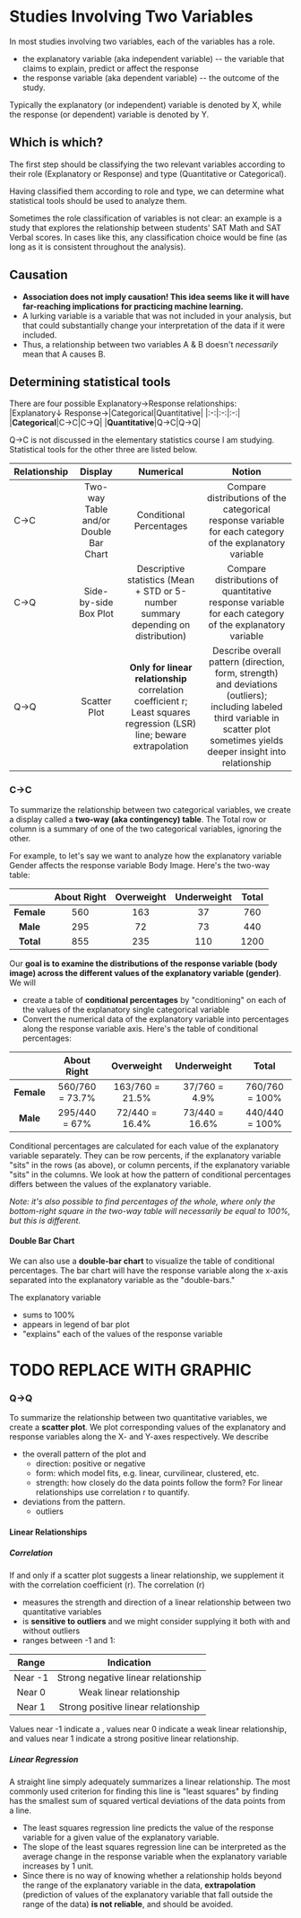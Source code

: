 # Studies Involving Two Variables
In most studies involving two variables, each of the variables has a role.
* the explanatory variable (aka independent variable) -- the variable that claims to explain, predict or affect the response
* the response variable (aka dependent variable) -- the outcome of the study.

Typically the explanatory (or independent) variable is denoted by X, while the response (or dependent) variable is denoted by Y.

## Which is which?
The first step should be classifying the two relevant variables according to their role (Explanatory or Response) and type (Quantitative or Categorical).  

Having classified them according to role and type, we can determine what statistical tools should be used to analyze them.

Sometimes the role classification of variables is not clear: an example is a study that explores the relationship between students' SAT Math and SAT Verbal scores. In cases like this, any classification choice would be fine (as long as it is consistent throughout the analysis).

## Causation

* **Association does not imply causation! This idea seems like it will have far-reaching implications for practicing machine learning.**
* A lurking variable is a variable that was not included in your analysis, but that could substantially change your interpretation of the data if it were included.  
* Thus, a relationship between two variables A & B doesn't _necessarily_ mean that A causes B.

## Determining statistical tools

There are four possible Explanatory→Response relationships:
|Explanatory↓ Response→|Categorical|Quantitative|
|:-:|:-:|:-:|
|**Categorical**|C→C|C→Q|
|**Quantitative**|Q→C|Q→Q|

Q→C is not discussed in the elementary statistics course I am studying. Statistical tools for the other three are listed below.

|Relationship|Display|Numerical|Notion|
|:-|:-:|:-:|:-:|
|C→C|Two-way Table and/or Double Bar Chart|Conditional Percentages| Compare distributions of the categorical response variable for each category of the explanatory variable|
|C→Q|Side-by-side Box Plot|Descriptive statistics (Mean + STD or 5-number summary depending on distribution) | Compare distributions of quantitative response variable for each category of the explanatory variable|
|Q→Q|Scatter Plot |**Only for linear relationship** correlation coefficient r; Least squares regression (LSR) line; beware extrapolation | Describe overall pattern (direction, form, strength) and deviations (outliers); including labeled third variable in scatter plot sometimes yields deeper insight into relationship |

### C→C
To summarize the relationship between two categorical variables, we create a display called a **two-way (aka contingency) table**.
The Total row or column is a summary of one of the two categorical variables, ignoring the other.

For example, to let's say we want to analyze how the explanatory variable Gender affects the response variable Body Image. Here's the two-way table:

||About Right|Overweight|Underweight|Total|
|:-:|:-:|:-:|:-:|:-:|
|**Female**|560|163|37|760|
|**Male**|295|72|73|440|
|**Total**|855|235|110|1200|

Our **goal is to examine the distributions of the response variable (body image) across the different values of the explanatory variable (gender)**. We will
* create a table of **conditional percentages** by "conditioning" on each of the values of the explanatory single categorical variable
* Convert the numerical data of the explanatory variable into percentages along the response variable axis.
Here's the table of conditional percentages:

||About Right|Overweight|Underweight|Total|
|:-:|:-:|:-:|:-:|:-:|
|**Female**|560/760 = 73.7%|163/760 = 21.5%|37/760 = 4.9%|760/760 = 100%|
|**Male**|295/440 = 67%|72/440 = 16.4%|73/440 = 16.6%|440/440 = 100%|

Conditional percentages are calculated for each value of the explanatory variable separately. They can be row percents, if the explanatory variable "sits" in the rows (as above), or column percents, if the explanatory variable "sits" in the columns. We look at how the pattern of conditional percentages differs between the values of the explanatory variable.

_Note: it's also possible to find percentages of the whole, where only the bottom-right square in the two-way table will necessarily be equal to 100%, but this is different._

#### Double Bar Chart

We can also use a **double-bar chart** to visualize the table of conditional percentages. The bar chart will have the response variable along the x-axis separated into the explanatory variable as the "double-bars."

The explanatory variable 
* sums to 100%
* appears in legend of bar plot
* "explains" each of the values of the response variable

# TODO REPLACE WITH GRAPHIC


### Q→Q

To summarize the relationship between two quantitative variables, we create a **scatter plot**. We plot corresponding values of the explanatory and response variables along the X- and Y-axes respectively. We describe
* the overall pattern of the plot and
  * direction: positive or negative
  * form: which model fits, e.g. linear, curvilinear, clustered, etc.
  * strength: how closely do the data points follow the form? For linear relationships use correlation r to quantify.
* deviations from the pattern.
  * outliers

#### Linear Relationships

##### Correlation
If and only if a scatter plot suggests a linear relationship, we supplement it with the correlation coefficient (r). The correlation (r)
* measures the strength and direction of a linear relationship between two quantitative variables
* is **sensitive to outliers** and we might consider supplying it both with and without outliers
* ranges between -1 and 1:

|Range|Indication|
|:-:|:-:|
|Near -1|Strong negative linear relationship|
|Near 0|Weak linear relationship|
|Near 1|Strong positive linear relationship|

Values near -1 indicate a , values near 0 indicate a weak linear relationship, and values near 1 indicate a strong positive linear relationship. 

##### Linear Regression
A straight line simply adequately summarizes a linear relationship. The most commonly used criterion for finding this line is "least squares" by finding has the smallest sum of squared vertical deviations of the data points from a line.   

* The least squares regression line predicts the value of the response variable for a given value of the explanatory variable. 
* The slope of the least squares regression line can be interpreted as the average change in the response variable when the explanatory variable increases by 1 unit.
* Since there is no way of knowing whether a relationship holds beyond the range of the explanatory variable in the data, **extrapolation** (prediction of values of the explanatory variable that fall outside the range of the data) **is not reliable**, and should be avoided.
